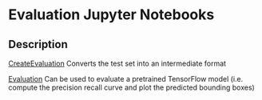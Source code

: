 # Evaluation Jupyter Notebooks
## Description
[CreateEvaluation](CreateEvaluationData.ipynb) Converts the test set into an intermediate format

[Evaluation](Evaluation.ipynb) Can be used to evaluate a pretrained TensorFlow model (i.e. compute the precision recall curve and plot the predicted bounding boxes)
